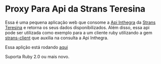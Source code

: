 # Proxy Para Api da Strans Teresina

Essa é uma pequena aplicação web que consome a [Api Inthegra](https://inthegra.strans.teresina.pi.gov.br/) da [Strans Teresina](http://strans.teresina.pi.gov.br/) e retorna os seus dados disponibilizados. Além disso, essa api
pode ser utilizada como exemplo para a um cliente ruby utilizando a gem [strans-client](https://github.com/tOOlmaker-equalsp/ruby-apiStransTHE/notifications)
que auxilia na consulta a Api Inthegra.

Essa aplição está rodando [aqui](https://fast-woodland-14918.herokuapp.com/)

Suporta Ruby 2.0 ou mais novo.
